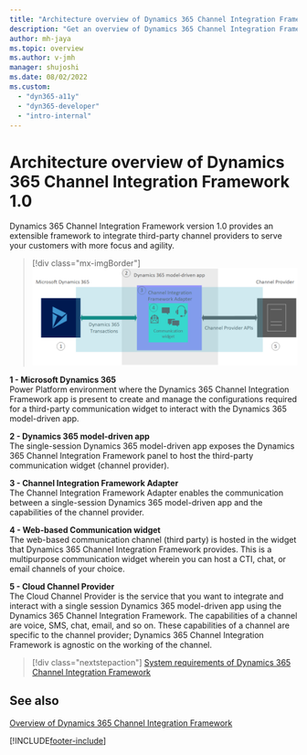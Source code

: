 ```yaml
---
title: "Architecture overview of Dynamics 365 Channel Integration Framework 1.0 | MicrosoftDocs"
description: "Get an overview of Dynamics 365 Channel Integration Framework 1.0 and its architecture that lets you integrate with third-party channel providers."
author: mh-jaya
ms.topic: overview
ms.author: v-jmh
manager: shujoshi
ms.date: 08/02/2022
ms.custom: 
  - "dyn365-a11y"
  - "dyn365-developer"
  - "intro-internal"
---
```


# Architecture overview of Dynamics 365 Channel Integration Framework 1.0 

Dynamics 365 Channel Integration Framework version 1.0 provides an extensible framework to integrate third-party channel providers to serve your customers with more focus and agility.

> [!div class="mx-imgBorder"]
> ![High-level architecture diagram of Dynamics 365 Channel Integration Framework.](media/cif-high-level-architecture.png "High-level architecture diagram of Dynamics 365 Channel Integration Framework")

**1 - Microsoft Dynamics 365**<br>
Power Platform environment where the Dynamics 365 Channel Integration Framework app is present to create and manage the configurations required for a third-party communication widget to interact with the Dynamics 365 model-driven app.

**2 - Dynamics 365 model-driven app**<br>
The single-session Dynamics 365 model-driven app exposes the Dynamics 365 Channel Integration Framework panel to host the third-party communication widget (channel provider).

**3 - Channel Integration Framework Adapter**<br>
The Channel Integration Framework Adapter enables the communication between a single-session Dynamics 365 model-driven app and the capabilities of the channel provider.

**4 - Web-based Communication widget**<br>
The web-based communication channel (third party) is hosted in the widget that Dynamics 365 Channel Integration Framework provides. This is a multipurpose communication widget wherein you can host a CTI, chat, or email channels of your choice.

**5 - Cloud Channel Provider**<br>
The Cloud Channel Provider is the service that you want to integrate and interact with a single session Dynamics 365 model-driven app using the Dynamics 365 Channel Integration Framework. The capabilities of a channel are voice, SMS, chat, email, and so on. These capabilities of a channel are specific to the channel provider; Dynamics 365 Channel Integration Framework is agnostic on the working of the channel.

> [!div class="nextstepaction"]
> [System requirements of Dynamics 365 Channel Integration Framework](system-requirements-channel-integration-framework.md)


## See also

[Overview of Dynamics 365 Channel Integration Framework](overview-channel-integration-framework.md)


[!INCLUDE[footer-include](../../includes/footer-banner.md)]
